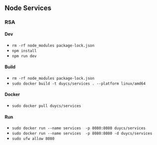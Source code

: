 ## Node Services
### RSA

#### Dev
- ```rm -rf node_modules package-lock.json```
- ```npm install```
- ```npm run dev```

#### Build
- ```rm -rf node_modules package-lock.json```
- ```sudo docker build -t duycs/services . --platform linux/amd64```

#### Docker
- ```sudo docker pull duycs/services```

#### Run
- ```sudo docker run --name services  -p 8080:8080 duycs/services```
- ```sudo docker run --name services  -p 8080:8080 -d duycs/services```
- ```sudo ufw allow 8080```
